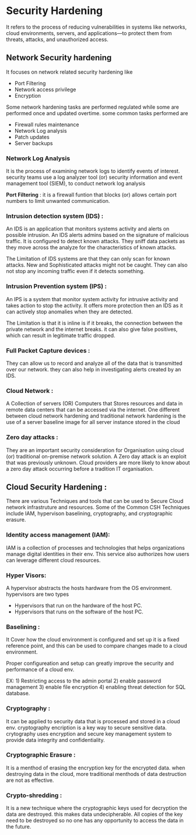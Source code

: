 # Security Hardening

It refers to the process of reducing vulnerabilities in systems like networks, cloud environments, servers, and applications—to protect them from threats, attacks, and unauthorized access.

## Network Security hardening

It focuses on network related security hardening like

  - Port Filtering
  - Network access privilege
  - Encryption

Some network hardening tasks are performed regulated while some are performed once and updated overtime. some common tasks performed are

  - Firewall rules maintenance
  - Network Log analysis
  - Patch updates
  - Server backups

### Network Log Analysis

It is the process of examining network logs to identify events of interest. security teams use a log analyzer tool (or) security information and event management tool (SIEM), to conduct network log analysis

**Port Filtering** : it is a firewall funtion that blocks (or) allows certain port numbers to limit unwanted communication.

### Intrusion detection system (IDS) :

An IDS is an application that monitors systems activity and alerts on possible intrusion. An IDS alerts admins based on the signature of malicious traffic. It is configured to detect known attacks.
They sniff data packets as they move across the analyze for the characteristics of known attacks.

The Limitation of IDS systems are that they can only scan for known attacks. New and Sophisticated attacks might not be caught. They can also not stop any incoming traffic even if it detects something.

### Intrusion Prevention system (IPS) :

An IPS is a system that monitor system activity for intrusive activity and takes action to stop the activity. It offers more protection then an IDS as it can actively stop anomalies when they are detected.

The Limitation is that it is inline is if it breaks, the connection between the private network and the internet breaks. it can also give false positives, which can result in legitimate traffic dropped.

### Full Packet Capture devices :

They can allow us to record and analyze all of the data that is transmitted over our network. they can also help in investigating alerts created by an IDS.

### Cloud Network :

A Collection of servers (OR) Computers that Stores resources and data in remote data centers that can be accessed via the internet. One different between cloud network hardening and traditional network hardening is the use of a server baseline image for all server instance stored in the cloud

### Zero day attacks :

They are an important security consideration for Organisation using cloud (or) traditional on-premise network solution. A Zero day attack is an exploit that was previously unknown. Cloud providers are more likely to know about a zero day attack occurring before a tradition IT organisation.

## Cloud Security Hardening :

There are various Techniques and tools that can be used to Secure Cloud network infrastruture and resources. Some of the Common CSH Techniques include IAM, hypervison baselining, cryptography, and cryptographic erasure.

### Identity access management (IAM):

IAM is a collection of processes and technologies that helps organizations manage digital identities in their env. This service also authorizes how users can leverage different cloud resources.

### Hyper Visors:

A hypervisor abstracts the hosts hardware from the OS environment. hypervisors are two types

  - Hypervisors that run on the hardware of the host PC.
  - Hypervisors that runs on the software of the host PC.

### Baselining :
 It Cover how the cloud environment is configured and set up it is a fixed reference point, and this can be used to compare changes made to a cloud environment.

 Proper configureation and setup can greatly improve the security and performance of a cloud env.

 EX: 1) Restricting access to the admin portal
     2) enable password management
     3) enable file encryption
     4) enabling threat detection for SQL database.

### Cryptography :

It can be applied to security data that is processed and stored in a cloud env. cryptography encription is a key way to secure sensitive data. crytography uses encryption and secure key management system to provide data integrity and confidentiality.

### Cryptographic Erasure :

It is a menthod of erasing the encryption key for the encrypted data. when destroying data in the cloud, more traditional menthods of data destruction are not as effective.

### Crypto-shredding :

It is a new technique where the cryptographic keys used for decryption the data are destroyed. this makes data undecipherable. All copies of the key need to be destroyed so no one has any opportunity to access the data in the future.
